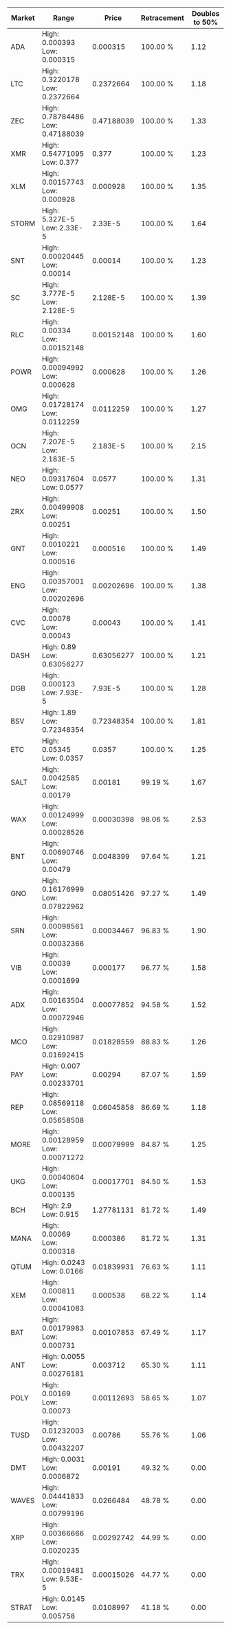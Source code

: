 | Market | Range | Price| Retracement | Doubles to 50% |
| --- | --- | --- | --- | --- |
| ADA | High: 0.000393<br />Low: 0.000315 | 0.000315 | 100.00 % | 1.12 |
| LTC | High: 0.3220178<br />Low: 0.2372664 | 0.2372664 | 100.00 % | 1.18 |
| ZEC | High: 0.78784486<br />Low: 0.47188039 | 0.47188039 | 100.00 % | 1.33 |
| XMR | High: 0.54771095<br />Low: 0.377 | 0.377 | 100.00 % | 1.23 |
| XLM | High: 0.00157743<br />Low: 0.000928 | 0.000928 | 100.00 % | 1.35 |
| STORM | High: 5.327E-5<br />Low: 2.33E-5 | 2.33E-5 | 100.00 % | 1.64 |
| SNT | High: 0.00020445<br />Low: 0.00014 | 0.00014 | 100.00 % | 1.23 |
| SC | High: 3.777E-5<br />Low: 2.128E-5 | 2.128E-5 | 100.00 % | 1.39 |
| RLC | High: 0.00334<br />Low: 0.00152148 | 0.00152148 | 100.00 % | 1.60 |
| POWR | High: 0.00094992<br />Low: 0.000628 | 0.000628 | 100.00 % | 1.26 |
| OMG | High: 0.01728174<br />Low: 0.0112259 | 0.0112259 | 100.00 % | 1.27 |
| OCN | High: 7.207E-5<br />Low: 2.183E-5 | 2.183E-5 | 100.00 % | 2.15 |
| NEO | High: 0.09317604<br />Low: 0.0577 | 0.0577 | 100.00 % | 1.31 |
| ZRX | High: 0.00499908<br />Low: 0.00251 | 0.00251 | 100.00 % | 1.50 |
| GNT | High: 0.0010221<br />Low: 0.000516 | 0.000516 | 100.00 % | 1.49 |
| ENG | High: 0.00357001<br />Low: 0.00202696 | 0.00202696 | 100.00 % | 1.38 |
| CVC | High: 0.00078<br />Low: 0.00043 | 0.00043 | 100.00 % | 1.41 |
| DASH | High: 0.89<br />Low: 0.63056277 | 0.63056277 | 100.00 % | 1.21 |
| DGB | High: 0.000123<br />Low: 7.93E-5 | 7.93E-5 | 100.00 % | 1.28 |
| BSV | High: 1.89<br />Low: 0.72348354 | 0.72348354 | 100.00 % | 1.81 |
| ETC | High: 0.05345<br />Low: 0.0357 | 0.0357 | 100.00 % | 1.25 |
| SALT | High: 0.0042585<br />Low: 0.00179 | 0.00181 | 99.19 % | 1.67 |
| WAX | High: 0.00124999<br />Low: 0.00028526 | 0.00030398 | 98.06 % | 2.53 |
| BNT | High: 0.00690746<br />Low: 0.00479 | 0.0048399 | 97.64 % | 1.21 |
| GNO | High: 0.16176999<br />Low: 0.07822962 | 0.08051426 | 97.27 % | 1.49 |
| SRN | High: 0.00098561<br />Low: 0.00032366 | 0.00034467 | 96.83 % | 1.90 |
| VIB | High: 0.00039<br />Low: 0.0001699 | 0.000177 | 96.77 % | 1.58 |
| ADX | High: 0.00163504<br />Low: 0.00072946 | 0.00077852 | 94.58 % | 1.52 |
| MCO | High: 0.02910987<br />Low: 0.01692415 | 0.01828559 | 88.83 % | 1.26 |
| PAY | High: 0.007<br />Low: 0.00233701 | 0.00294 | 87.07 % | 1.59 |
| REP | High: 0.08569118<br />Low: 0.05658508 | 0.06045858 | 86.69 % | 1.18 |
| MORE | High: 0.00128959<br />Low: 0.00071272 | 0.00079999 | 84.87 % | 1.25 |
| UKG | High: 0.00040604<br />Low: 0.000135 | 0.00017701 | 84.50 % | 1.53 |
| BCH | High: 2.9<br />Low: 0.915 | 1.27781131 | 81.72 % | 1.49 |
| MANA | High: 0.00069<br />Low: 0.000318 | 0.000386 | 81.72 % | 1.31 |
| QTUM | High: 0.0243<br />Low: 0.0166 | 0.01839931 | 76.63 % | 1.11 |
| XEM | High: 0.000811<br />Low: 0.00041083 | 0.000538 | 68.22 % | 1.14 |
| BAT | High: 0.00179983<br />Low: 0.000731 | 0.00107853 | 67.49 % | 1.17 |
| ANT | High: 0.0055<br />Low: 0.00276181 | 0.003712 | 65.30 % | 1.11 |
| POLY | High: 0.00169<br />Low: 0.00073 | 0.00112693 | 58.65 % | 1.07 |
| TUSD | High: 0.01232003<br />Low: 0.00432207 | 0.00786 | 55.76 % | 1.06 |
| DMT | High: 0.0031<br />Low: 0.0006872 | 0.00191 | 49.32 % | 0.00 |
| WAVES | High: 0.04441833<br />Low: 0.00799196 | 0.0266484 | 48.78 % | 0.00 |
| XRP | High: 0.00366666<br />Low: 0.0020235 | 0.00292742 | 44.99 % | 0.00 |
| TRX | High: 0.00019481<br />Low: 9.53E-5 | 0.00015026 | 44.77 % | 0.00 |
| STRAT | High: 0.0145<br />Low: 0.005758 | 0.0108997 | 41.18 % | 0.00 |
